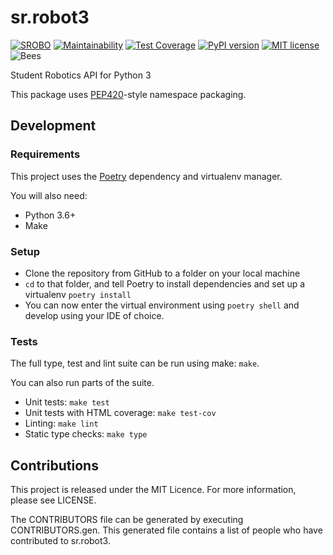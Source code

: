 # sr.robot3

[![SROBO](https://circleci.com/gh/srobo/sr-robot3.svg?style=svg)](https://app.circleci.com/pipelines/github/srobo/sr-robot3/)
[![Maintainability](https://api.codeclimate.com/v1/badges/a25bdecbca1477c2d72e/maintainability)](https://codeclimate.com/github/srobo/sr-robot3/maintainability)
[![Test Coverage](https://api.codeclimate.com/v1/badges/a25bdecbca1477c2d72e/test_coverage)](https://codeclimate.com/github/srobo/sr-robot3/test_coverage)
[![PyPI version](https://badge.fury.io/py/sr.robot3.svg)](https://pypi.org/project/sr.robot3/)
[![MIT license](https://img.shields.io/badge/license-MIT-brightgreen.svg?style=flat)](https://opensource.org/licenses/MIT)
![Bees](https://img.shields.io/badge/bees-110%25-yellow.svg)

Student Robotics API for Python 3

This package uses [PEP420]()-style namespace packaging.

## Development

### Requirements

This project uses the [Poetry](https://python-poetry.org) dependency and virtualenv manager.

You will also need:

- Python 3.6+
- Make

### Setup

- Clone the repository from GitHub to a folder on your local machine
- `cd` to that folder, and tell Poetry to install dependencies and set up a virtualenv `poetry install`
- You can now enter the virtual environment using `poetry shell` and develop using your IDE of choice.

### Tests

The full type, test and lint suite can be run using make: `make`.

You can also run parts of the suite.

- Unit tests: `make test`
- Unit tests with HTML coverage: `make test-cov`
- Linting: `make lint`
- Static type checks: `make type`

## Contributions

This project is released under the MIT Licence. For more information, please see LICENSE.

The CONTRIBUTORS file can be generated by executing CONTRIBUTORS.gen. This generated file contains a list of people who have contributed to sr.robot3.
